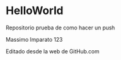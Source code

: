 # HelloWorld
Repositorio prueba de como hacer un push

Massimo Imparato
123

Editado desde la web de GitHub.com
